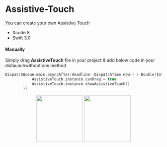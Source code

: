 # Assistive-Touch
You can create your own Assistive Touch

* Xcode 8
* Swift 3.0

#### Manually

Simply drag **AssistiveTouch** file in your project & add below code in your didlaunchwithoptions method

```swift
DispatchQueue.main.asyncAfter(deadline: DispatchTime.now() + Double(Int64(3 * Double(NSEC_PER_SEC))) / Double(NSEC_PER_SEC), execute: {() -> Void in
            AssistiveTouch.instance.canDrag = true
            AssistiveTouch.instance.showAssistiveTouch()
        })
```
<p align="center">
  <img src="https://github.com/virendall/Assistive-Touch/blob/master/images/Simulator%20Screen%20Shot%2030-Dec-2016%2C%2010.38.03%20AM.png" width="150"/>
  <img src="https://github.com/virendall/Assistive-Touch/blob/master/images/Simulator%20Screen%20Shot%2030-Dec-2016%2C%2010.38.07%20AM.png" width="150"/>
</p>
